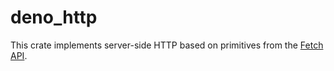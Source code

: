 # deno_http

This crate implements server-side HTTP based on primitives from the
[Fetch API](https://fetch.spec.whatwg.org/).
